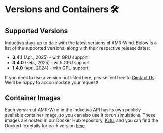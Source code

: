 # Versions and Containers 🛠️

## Supported Versions
Inductiva stays up to date with the latest versions of AMR-Wind. Below is a list of the supported versions, along with their respective release dates:

- **3.4.1** (Apr., 2025) - with GPU support
- **3.4.0** (Feb., 2025) - with GPU support
- **1.4.0** (Apr., 2024) - with GPU support

If you need to use a version not listed here, please feel free to [Contact Us](mailto:support@inductiva.ai).
We’ll be happy to accommodate your request!

## Container Images
Each version of AMR-Wind in the Inductiva API has its own publicly available container image, 
so you can also use it to run simulations. These images are hosted in our Docker Hub repository, 
[Kutu](https://hub.docker.com/r/inductiva/kutu/tags?name=amr-wind), and you can find the 
Dockerfile details for each version [here](https://github.com/inductiva/kutu/tree/main/simulators/amr-wind).